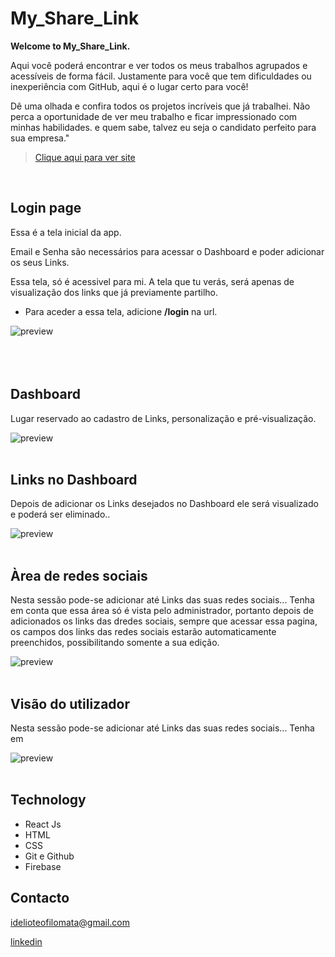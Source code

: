 # My_Share_Link
**Welcome to My_Share_Link.**

Aqui você poderá encontrar e ver todos os meus trabalhos agrupados e acessíveis de forma fácil. 
Justamente para você que tem dificuldades ou inexperiência com GitHub, aqui é o lugar certo para você!

Dê uma olhada e confira todos os projetos incríveis que já trabalhei. Não perca a oportunidade de ver meu trabalho e ficar impressionado com minhas habilidades. e
quem sabe, talvez eu seja o candidato perfeito para sua empresa."
</br>

>[Clique aqui para ver site](https://mylinkshare.netlify.app/)

</br>

 ## Login page
<p>Essa é a tela inicial da app.</p>
  Email e Senha são necessários para acessar o Dashboard e poder  adicionar os seus Links.  
  
  Essa tela, só é acessivel para mi.   A tela que tu verás, será apenas de visualização dos links que já previamente partilho.
   - Para aceder a essa tela, adicione __/login__ na url.

![preview](./.github/login.png)
</br></br></br></br>


## Dashboard
<p>Lugar reservado ao cadastro de Links, personalização e pré-visualização.</p>

![preview](./.github/Dashboard.png)
</br></br>


## Links no Dashboard
<p>Depois de adicionar os Links desejados no Dashboard ele será visualizado e poderá ser eliminado..</p>

![preview](./.github/AddLinks.png)
</br></br>


## Àrea de redes sociais
<p>Nesta sessão pode-se adicionar até Links das suas redes sociais...  Tenha em conta que essa área só é vista pelo administrador, portanto depois de adicionados os links das dredes sociais, sempre que acessar essa pagina, os campos dos links das redes sociais estarão automaticamente preenchidos, possibilitando somente a sua edição. </p>

![preview](./.github/Social.png)
</br></br>


## Visão do utilizador
<p>Nesta sessão pode-se adicionar até Links das suas redes sociais...  Tenha em  <p>

![preview](./.github/EndUser.png)
</br></br>




##  Technology
  - React Js
  - HTML
  - CSS
  - Git e Github
  - Firebase

## Contacto
<idelioteofilomata@gmail.com>


[linkedin](https://www.linkedin.com/in/id%C3%A9liote%C3%B3filomata/)
